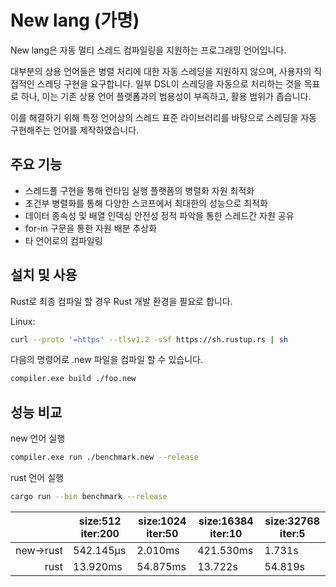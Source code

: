 # New lang (가명)
New lang은 자동 멀티 스레드 컴파일링을 지원하는 프로그래밍 언어입니다.

대부분의 상용 언어들은 병렬 처리에 대한 자동 스레딩을 지원하지 않으며, 사용자의 직접적인 스레딩 구현을 요구합니다. 일부 DSL이 스레딩을 자동으로 처리하는 것을 목표로 하나, 이는 기존 상용 언어 플랫폼과의 범용성이 부족하고, 활용 범위가 좁습니다.

이를 해결하기 위해 특정 언어상의 스레드 표준 라이브러리를 바탕으로 스레딩을 자동 구현해주는 언어를 제작하였습니다.

## 주요 기능
- 스레드풀 구현을 통해 런타임 실행 플랫폼의 병렬화 자원 최적화
- 조건부 병렬화를 통해 다양한 스코프에서 최대한의 성능으로 최적화
- 데이터 종속성 및 배열 인덱싱 안전성 정적 파악을 통한 스레드간 자원 공유
- for-in 구문을 통한 자원 배분 추상화
- 타 언어로의 컴파일링

## 설치 및 사용
Rust로 최종 컴파일 할 경우 Rust 개발 환경을 필요로 합니다.

Linux:
```sh
curl --proto '=https' --tlsv1.2 -sSf https://sh.rustup.rs | sh
```

다음의 명령어로 .new 파일을 컴파일 할 수 있습니다.

```sh
compiler.exe build ./foo.new
```

## 성능 비교
new 언어 실행
```sh
compiler.exe run ./benchmark.new --release
```

rust 언어 실행
```sh
cargo run --bin benchmark --release
```

||size:512 iter:200|size:1024 iter:50|size:16384 iter:10|size:32768 iter:5|
|---:|---|---|---|---|
|new→rust|542.145µs|2.010ms|421.530ms|1.731s|
|rust|13.920ms|54.875ms|13.722s|54.819s|
